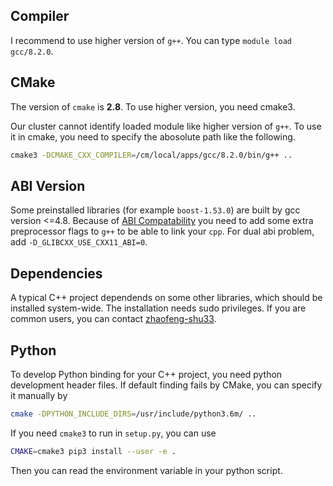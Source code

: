 ## Compiler

I recommend to use higher version of `g++`. You can type `module load gcc/8.2.0`.

## CMake

The version of `cmake` is **2.8**. To use higher version, you need cmake3.

Our cluster cannot identify loaded module like higher version of `g++`. To use
it in cmake, you need to specify the abosolute path like the following.
```bash
cmake3 -DCMAKE_CXX_COMPILER=/cm/local/apps/gcc/8.2.0/bin/g++ ..
```
## ABI Version

Some preinstalled libraries (for example `boost-1.53.0`) are built by gcc version <=4.8. Because of [ABI Compatability](https://gcc.gnu.org/onlinedocs/gcc-5.2.0/libstdc++/manual/manual/using_dual_abi.html) you need to add some extra preprocessor flags to `g++` to be able to link your `cpp`. For dual abi problem, add `-D_GLIBCXX_USE_CXX11_ABI=0`.

## Dependencies

A typical C++ project dependends on some other libraries, which should be
installed system-wide. The installation needs sudo privileges. If you are
common users, you can contact [zhaofeng-shu33](https://github.com/zhaofeng-shu33).

## Python

To develop Python binding for your C++ project, you need python development header files. If default finding fails by CMake, you can 
specify it manually by

```bash
cmake -DPYTHON_INCLUDE_DIRS=/usr/include/python3.6m/ ..
```

If you need `cmake3` to run in `setup.py`, you can use

```bash
CMAKE=cmake3 pip3 install --user -e .
```

Then you can read the environment variable in your python script.